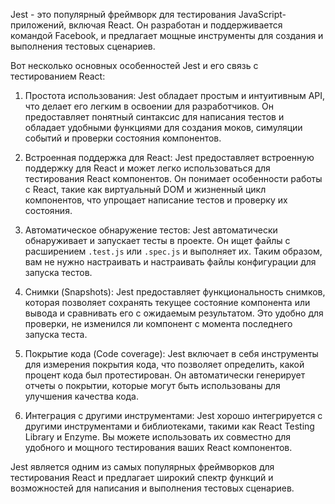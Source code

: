 Jest - это популярный фреймворк для тестирования JavaScript-приложений, включая React. Он разработан и поддерживается командой Facebook, и предлагает мощные инструменты для создания и выполнения тестовых сценариев.

Вот несколько основных особенностей Jest и его связь с тестированием React:

1. Простота использования: Jest обладает простым и интуитивным API, что делает его легким в освоении для разработчиков. Он предоставляет понятный синтаксис для написания тестов и обладает удобными функциями для создания моков, симуляции событий и проверки состояния компонентов.

2. Встроенная поддержка для React: Jest предоставляет встроенную поддержку для React и может легко использоваться для тестирования React компонентов. Он понимает особенности работы с React, такие как виртуальный DOM и жизненный цикл компонентов, что упрощает написание тестов и проверку их состояния.

3. Автоматическое обнаружение тестов: Jest автоматически обнаруживает и запускает тесты в проекте. Он ищет файлы с расширением `.test.js` или `.spec.js` и выполняет их. Таким образом, вам не нужно настраивать и настраивать файлы конфигурации для запуска тестов.

4. Снимки (Snapshots): Jest предоставляет функциональность снимков, которая позволяет сохранять текущее состояние компонента или вывода и сравнивать его с ожидаемым результатом. Это удобно для проверки, не изменился ли компонент с момента последнего запуска теста.

5. Покрытие кода (Code coverage): Jest включает в себя инструменты для измерения покрытия кода, что позволяет определить, какой процент кода был протестирован. Он автоматически генерирует отчеты о покрытии, которые могут быть использованы для улучшения качества кода.

6. Интеграция с другими инструментами: Jest хорошо интегрируется с другими инструментами и библиотеками, такими как React Testing Library и Enzyme. Вы можете использовать их совместно для удобного и мощного тестирования ваших React компонентов.

Jest является одним из самых популярных фреймворков для тестирования React и предлагает широкий спектр функций и возможностей для написания и выполнения тестовых сценариев.